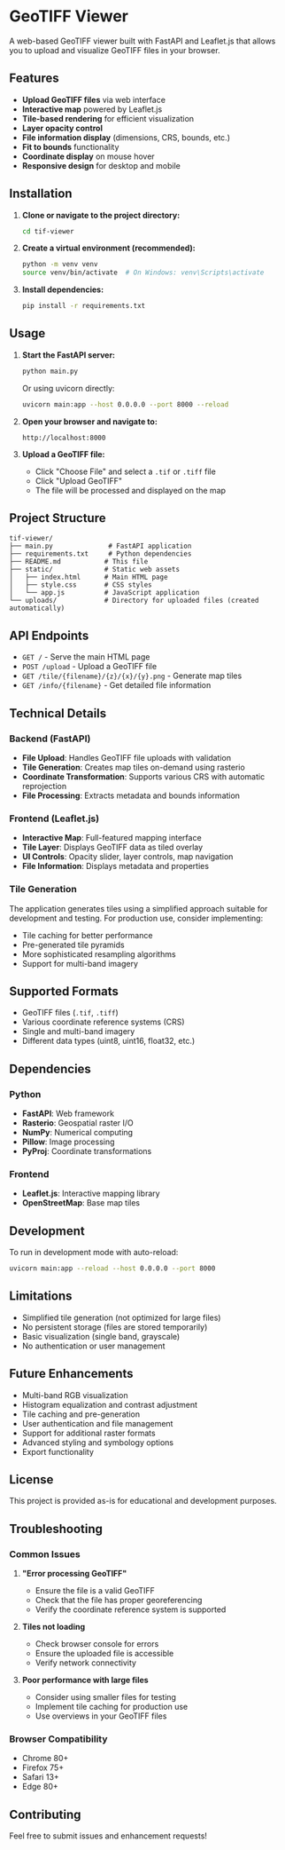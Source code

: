 # GeoTIFF Viewer

A web-based GeoTIFF viewer built with FastAPI and Leaflet.js that allows you to upload and visualize GeoTIFF files in your browser.

## Features

- **Upload GeoTIFF files** via web interface
- **Interactive map** powered by Leaflet.js
- **Tile-based rendering** for efficient visualization
- **Layer opacity control**
- **File information display** (dimensions, CRS, bounds, etc.)
- **Fit to bounds** functionality
- **Coordinate display** on mouse hover
- **Responsive design** for desktop and mobile

## Installation

1. **Clone or navigate to the project directory:**
   ```bash
   cd tif-viewer
   ```

2. **Create a virtual environment (recommended):**
   ```bash
   python -m venv venv
   source venv/bin/activate  # On Windows: venv\Scripts\activate
   ```

3. **Install dependencies:**
   ```bash
   pip install -r requirements.txt
   ```

## Usage

1. **Start the FastAPI server:**
   ```bash
   python main.py
   ```
   
   Or using uvicorn directly:
   ```bash
   uvicorn main:app --host 0.0.0.0 --port 8000 --reload
   ```

2. **Open your browser and navigate to:**
   ```
   http://localhost:8000
   ```

3. **Upload a GeoTIFF file:**
   - Click "Choose File" and select a `.tif` or `.tiff` file
   - Click "Upload GeoTIFF"
   - The file will be processed and displayed on the map

## Project Structure

```
tif-viewer/
├── main.py              # FastAPI application
├── requirements.txt     # Python dependencies
├── README.md           # This file
├── static/             # Static web assets
│   ├── index.html      # Main HTML page
│   ├── style.css       # CSS styles
│   └── app.js          # JavaScript application
└── uploads/            # Directory for uploaded files (created automatically)
```

## API Endpoints

- `GET /` - Serve the main HTML page
- `POST /upload` - Upload a GeoTIFF file
- `GET /tile/{filename}/{z}/{x}/{y}.png` - Generate map tiles
- `GET /info/{filename}` - Get detailed file information

## Technical Details

### Backend (FastAPI)
- **File Upload**: Handles GeoTIFF file uploads with validation
- **Tile Generation**: Creates map tiles on-demand using rasterio
- **Coordinate Transformation**: Supports various CRS with automatic reprojection
- **File Processing**: Extracts metadata and bounds information

### Frontend (Leaflet.js)
- **Interactive Map**: Full-featured mapping interface
- **Tile Layer**: Displays GeoTIFF data as tiled overlay
- **UI Controls**: Opacity slider, layer controls, map navigation
- **File Information**: Displays metadata and properties

### Tile Generation
The application generates tiles using a simplified approach suitable for development and testing. For production use, consider implementing:
- Tile caching for better performance
- Pre-generated tile pyramids
- More sophisticated resampling algorithms
- Support for multi-band imagery

## Supported Formats

- GeoTIFF files (`.tif`, `.tiff`)
- Various coordinate reference systems (CRS)
- Single and multi-band imagery
- Different data types (uint8, uint16, float32, etc.)

## Dependencies

### Python
- **FastAPI**: Web framework
- **Rasterio**: Geospatial raster I/O
- **NumPy**: Numerical computing
- **Pillow**: Image processing
- **PyProj**: Coordinate transformations

### Frontend
- **Leaflet.js**: Interactive mapping library
- **OpenStreetMap**: Base map tiles

## Development

To run in development mode with auto-reload:

```bash
uvicorn main:app --reload --host 0.0.0.0 --port 8000
```

## Limitations

- Simplified tile generation (not optimized for large files)
- No persistent storage (files are stored temporarily)
- Basic visualization (single band, grayscale)
- No authentication or user management

## Future Enhancements

- Multi-band RGB visualization
- Histogram equalization and contrast adjustment
- Tile caching and pre-generation
- User authentication and file management
- Support for additional raster formats
- Advanced styling and symbology options
- Export functionality

## License

This project is provided as-is for educational and development purposes.

## Troubleshooting

### Common Issues

1. **"Error processing GeoTIFF"**
   - Ensure the file is a valid GeoTIFF
   - Check that the file has proper georeferencing
   - Verify the coordinate reference system is supported

2. **Tiles not loading**
   - Check browser console for errors
   - Ensure the uploaded file is accessible
   - Verify network connectivity

3. **Poor performance with large files**
   - Consider using smaller files for testing
   - Implement tile caching for production use
   - Use overviews in your GeoTIFF files

### Browser Compatibility

- Chrome 80+
- Firefox 75+
- Safari 13+
- Edge 80+

## Contributing

Feel free to submit issues and enhancement requests!
